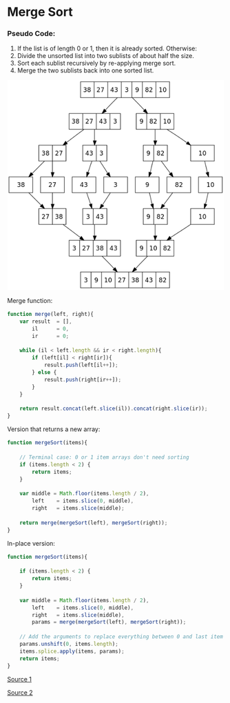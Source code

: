 # Merge Sort

### Pseudo Code:

1. If the list is of length 0 or 1, then it is already sorted. Otherwise:
1. Divide the unsorted list into two sublists of about half the size.
1. Sort each sublist recursively by re-applying merge sort.
1. Merge the two sublists back into one sorted list.

![Merge Sort](./merge.png)

Merge function:

```js
function merge(left, right){
    var result  = [],
        il      = 0,
        ir      = 0;

    while (il < left.length && ir < right.length){
        if (left[il] < right[ir]){
            result.push(left[il++]);
        } else {
            result.push(right[ir++]);
        }
    }

    return result.concat(left.slice(il)).concat(right.slice(ir));
}
```

Version that returns a new array:

```js
function mergeSort(items){

    // Terminal case: 0 or 1 item arrays don't need sorting
    if (items.length < 2) {
        return items;
    }

    var middle = Math.floor(items.length / 2),
        left    = items.slice(0, middle),
        right   = items.slice(middle);

    return merge(mergeSort(left), mergeSort(right));
}
```

In-place version:

```js
function mergeSort(items){

    if (items.length < 2) {
        return items;
    }

    var middle = Math.floor(items.length / 2),
        left    = items.slice(0, middle),
        right   = items.slice(middle),
        params = merge(mergeSort(left), mergeSort(right));

    // Add the arguments to replace everything between 0 and last item in the array
    params.unshift(0, items.length);
    items.splice.apply(items, params);
    return items;
}
```

[Source 1](https://en.wikipedia.org/wiki/Merge_sort)

[Source 2](https://www.nczonline.net/blog/2012/10/02/computer-science-and-javascript-merge-sort/)
